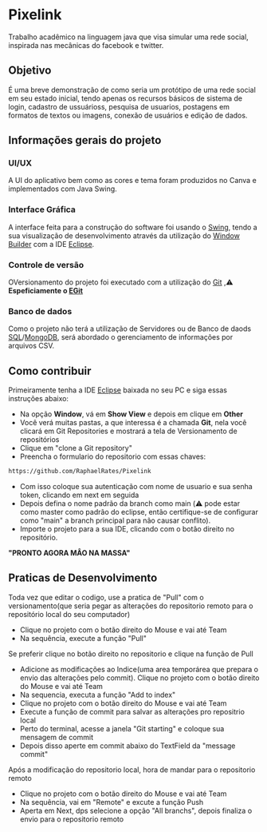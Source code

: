 # Pixelink
Trabalho acadêmico na linguagem java que visa simular uma rede social, inspirada nas mecânicas do facebook e twitter.

## Objetivo
É uma breve demonstração de como seria um protótipo de uma rede social em seu estado inicial, tendo apenas os recursos básicos de sistema de login, cadastro de ussuárioss, pesquisa de usuarios, postagens em formatos de textos ou imagens, conexão de usuários e edição de dados.

## Informações gerais do projeto

### UI/UX
A UI do aplicativo bem como as cores e tema foram produzidos no Canva e implementados com Java Swing.

### Interface Gráfica
A interface feita para a construção do software foi usando o [Swing](https://docs.oracle.com/javase/7/docs/api/javax/swing/package-summary.html), tendo a sua visualização de desenvolvimento através da utilização do [Window Builder](https://eclipse.dev/windowbuilder/) com a IDE [Eclipse](https://eclipseide.org).
### Controle de versão
OVersionamento do projeto foi executado com a utilização do [Git](https://git-scm.com) ,⚠️ **Espeficiamente o  [EGit](https://eclipse.dev/egit/)**

### Banco de dados
Como o projeto não terá a utilização de Servidores ou de Banco de daods [SQL](https://www.oracle.com/br/database/technologies/appdev/sql.html)/[MongoDB](https://www.mongodb.com/pt-br), será abordado o gerenciamento de informações por arquivos CSV.

## Como contribuir
Primeiramente tenha a IDE [Eclipse](https://eclipseide.org) baixada no seu PC e siga essas instruções abaixo:

 - Na opção **Window**, vá em **Show View** e depois em clique em **Other**
 - Você verá muitas pastas, a que interessa é a chamada **Git**, nela você clicará em Git Repositories e mostrará a tela de Versionamento de repositórios
 - Clique em "clone a Git repository"
 - Preencha o formulario do repositorio com essas chaves:
```bash
https://github.com/RaphaelRates/Pixelink
```
 - Com isso coloque sua autenticação com nome de usuario e sua senha token, clicando em next em seguida
 - Depois defina o nome padrão da branch como main (⚠️ pode estar como master como padrão do eclipse, então certifique-se de configurar como "main" a branch principal para não causar conflito).
 - Importe o projeto para a sua IDE, clicando com o botão direito no repositório.

**"PRONTO AGORA MÂO NA MASSA"**


## Praticas de Desenvolvimento
Toda vez que editar o codigo, use a pratica de "Pull" com o versionamento(que seria pegar as alterações do repositorio remoto para o repositório local do seu computador)
 - Clique no projeto com o botão direito do Mouse e vai até Team
 - Na sequência, execute a função "Pull"

Se preferir clique no botão direito no repositorio e clique na função de Pull
 - Adicione as modificações ao Indice(uma area temporárea que prepara o envio das alterações pelo commit). Clique no projeto com o botão direito do Mouse e vai até Team
 - Na sequencia, executa a função "Add to index"
 - Clique no projeto com o botão direito do Mouse e vai até Team
 - Execute a função de commit para salvar as alterações pro repositrio local
 - Perto do terminal, acesse a janela "Git starting" e coloque sua mensagem de commit
 - Depois disso aperte em commit abaixo do TextField da "message commit"

Após a modificação do repositorio local, hora de mandar para o repositorio remoto
- Clique no projeto com o botão direito do Mouse e vai até Team
 - Na sequência, vai em "Remote" e excute a função Push
 - Aperta em Next, dps selecione a opção "All branchs", depois finaliza o envio para o repositorio remoto



